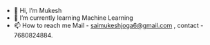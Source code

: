 - 👋 Hi, I’m Mukesh
- 🌱 I’m currently learning Machine Learning
- 📫 How to reach me Mail - saimukeshjoga6@gmail.com , contact - 7680824884.

